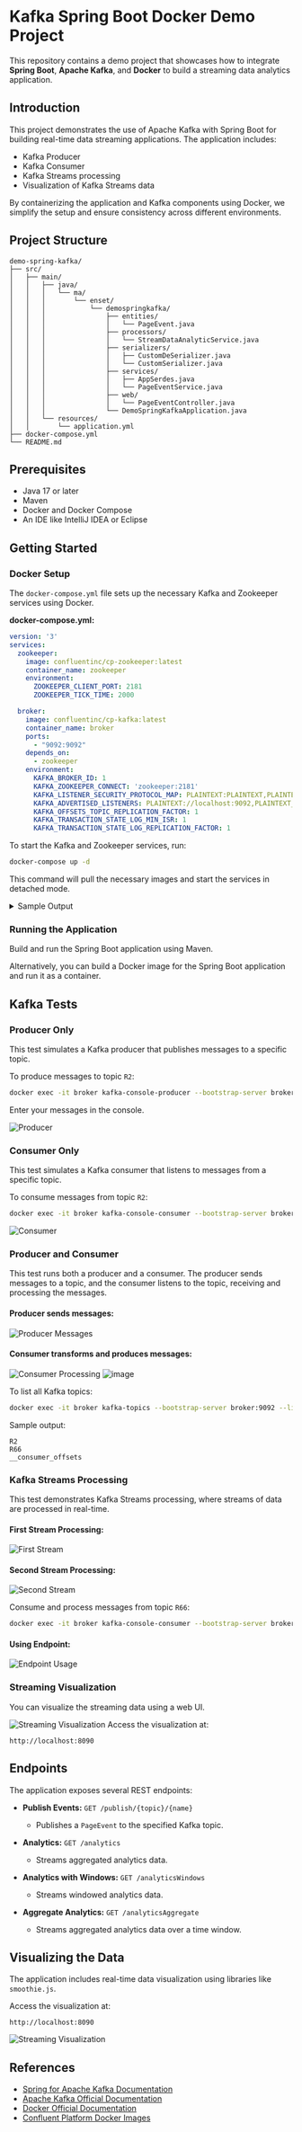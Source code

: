 # Kafka Spring Boot Docker Demo Project

This repository contains a demo project that showcases how to integrate **Spring Boot**, **Apache Kafka**, and **Docker** to build a streaming data analytics application.

## Introduction

This project demonstrates the use of Apache Kafka with Spring Boot for building real-time data streaming applications. The application includes:

- Kafka Producer
- Kafka Consumer
- Kafka Streams processing
- Visualization of Kafka Streams data

By containerizing the application and Kafka components using Docker, we simplify the setup and ensure consistency across different environments.

## Project Structure

```
demo-spring-kafka/
├── src/
│   ├── main/
│   │   ├── java/
│   │   │   └── ma/
│   │   │       └── enset/
│   │   │           └── demospringkafka/
│   │   │               ├── entities/
│   │   │               │   └── PageEvent.java
│   │   │               ├── processors/
│   │   │               │   └── StreamDataAnalyticService.java
│   │   │               ├── serializers/
│   │   │               │   ├── CustomDeSerializer.java
│   │   │               │   └── CustomSerializer.java
│   │   │               ├── services/
│   │   │               │   ├── AppSerdes.java
│   │   │               │   └── PageEventService.java
│   │   │               ├── web/
│   │   │               │   └── PageEventController.java
│   │   │               └── DemoSpringKafkaApplication.java
│   │   └── resources/
│   │       └── application.yml
├── docker-compose.yml
└── README.md
```

## Prerequisites

- Java 17 or later
- Maven
- Docker and Docker Compose
- An IDE like IntelliJ IDEA or Eclipse

## Getting Started

### Docker Setup

The `docker-compose.yml` file sets up the necessary Kafka and Zookeeper services using Docker.

**docker-compose.yml:**

```yaml
version: '3'
services:
  zookeeper:
    image: confluentinc/cp-zookeeper:latest
    container_name: zookeeper
    environment:
      ZOOKEEPER_CLIENT_PORT: 2181
      ZOOKEEPER_TICK_TIME: 2000

  broker:
    image: confluentinc/cp-kafka:latest
    container_name: broker
    ports:
      - "9092:9092"
    depends_on:
      - zookeeper
    environment:
      KAFKA_BROKER_ID: 1
      KAFKA_ZOOKEEPER_CONNECT: 'zookeeper:2181'
      KAFKA_LISTENER_SECURITY_PROTOCOL_MAP: PLAINTEXT:PLAINTEXT,PLAINTEXT_INTERNAL:PLAINTEXT
      KAFKA_ADVERTISED_LISTENERS: PLAINTEXT://localhost:9092,PLAINTEXT_INTERNAL://broker:29092
      KAFKA_OFFSETS_TOPIC_REPLICATION_FACTOR: 1
      KAFKA_TRANSACTION_STATE_LOG_MIN_ISR: 1
      KAFKA_TRANSACTION_STATE_LOG_REPLICATION_FACTOR: 1
```

To start the Kafka and Zookeeper services, run:

```bash
docker-compose up -d
```

This command will pull the necessary images and start the services in detached mode.

<details>
<summary>Sample Output</summary>

```
[+] Running 17/17
 ✔ broker 13 layers [⣿⣿⣿⣿⣿⣿⣿⣿⣿⣿⣿⣿⣿]      0B/0B      Pulled                                   658.2s
 ✔ zookeeper 2 layers [⣿⣿]      0B/0B      Pulled                                  658.4s
[+] Running 2/2
 ✔ Container zookeeper                Started                                        3.6s
 ✔ Container broker                   Started
```

</details>

### Running the Application

Build and run the Spring Boot application using Maven.

Alternatively, you can build a Docker image for the Spring Boot application and run it as a container.

## Kafka Tests

### Producer Only

This test simulates a Kafka producer that publishes messages to a specific topic.

To produce messages to topic `R2`:

```bash
docker exec -it broker kafka-console-producer --bootstrap-server broker:9092 --topic R2
```

Enter your messages in the console.

![Producer](img/producer.png)

### Consumer Only

This test simulates a Kafka consumer that listens to messages from a specific topic.

To consume messages from topic `R2`:

```bash
docker exec -it broker kafka-console-consumer --bootstrap-server broker:9092 --topic R2 --from-beginning
```

![Consumer](img/consomer.png)

### Producer and Consumer

This test runs both a producer and a consumer. The producer sends messages to a topic, and the consumer listens to the topic, receiving and processing the messages.

#### Producer sends messages:

![Producer Messages](https://github.com/user-attachments/assets/8ea9e16e-5d67-407b-bc66-4898f987b420)


#### Consumer transforms and produces messages:

![Consumer Processing](https://github.com/user-attachments/assets/9d02a186-1c5f-41b2-bf9e-e0f57ffecc2e)
![image](https://github.com/user-attachments/assets/2b08a698-9e1c-470a-94e8-360b025f4a6e)


To list all Kafka topics:

```bash
docker exec -it broker kafka-topics --bootstrap-server broker:9092 --list
```

Sample output:

```
R2
R66
__consumer_offsets
```

### Kafka Streams Processing

This test demonstrates Kafka Streams processing, where streams of data are processed in real-time.

#### First Stream Processing:

![First Stream](https://github.com/user-attachments/assets/d8edf3aa-0618-439f-a1b7-641e5f929416)
#### Second Stream Processing:

![Second Stream](https://github.com/user-attachments/assets/ee492062-9bb0-4003-99ce-f20fc0a5c54d)

Consume and process messages from topic `R66`:

```bash
docker exec -it broker kafka-console-consumer --bootstrap-server broker:9092 --topic R66 --property print.key=true --property print.value=true --property key.deserializer=org.apache.kafka.common.serialization.StringDeserializer --property value.deserializer=org.apache.kafka.common.serialization.LongDeserializer
```

#### Using Endpoint:

![Endpoint Usage](https://github.com/user-attachments/assets/1ebcd211-11d8-4af7-b4ad-8f119e635e58)
### Streaming Visualization

You can visualize the streaming data using a web UI.

![Streaming Visualization](https://github.com/user-attachments/assets/c49c820d-96b0-4250-aab6-d58d91ab9096)
Access the visualization at:

```
http://localhost:8090
```

## Endpoints

The application exposes several REST endpoints:

- **Publish Events:** `GET /publish/{topic}/{name}`
  - Publishes a `PageEvent` to the specified Kafka topic.

- **Analytics:** `GET /analytics`
  - Streams aggregated analytics data.

- **Analytics with Windows:** `GET /analyticsWindows`
  - Streams windowed analytics data.

- **Aggregate Analytics:** `GET /analyticsAggregate`
  - Streams aggregated analytics data over a time window.

## Visualizing the Data

The application includes real-time data visualization using libraries like `smoothie.js`.

Access the visualization at:

```
http://localhost:8090
```

![Streaming Visualization](https://github.com/user-attachments/assets/c49c820d-96b0-4250-aab6-d58d91ab9096)


## References

- [Spring for Apache Kafka Documentation](https://docs.spring.io/spring-kafka/docs/current/reference/html/)
- [Apache Kafka Official Documentation](https://kafka.apache.org/documentation/)
- [Docker Official Documentation](https://docs.docker.com/)
- [Confluent Platform Docker Images](https://docs.confluent.io/platform/current/installation/docker/)
